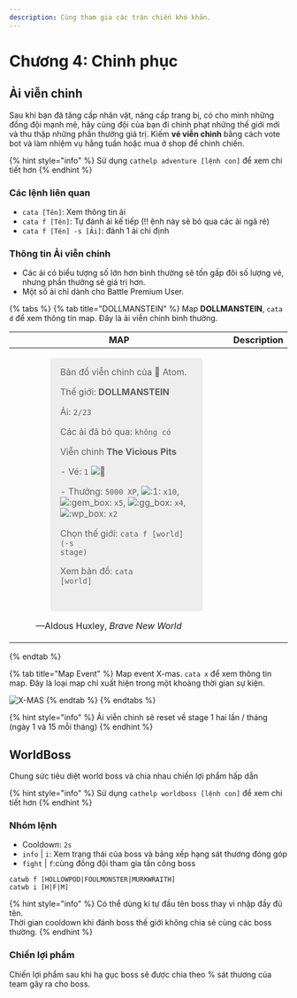 ```yaml
---
description: Cùng tham gia các trận chiến khó khăn.
---
```


# Chương 4: Chinh phục

## Ải viễn chinh

Sau khi bạn đã tăng cấp nhân vật, nâng cấp trang bị, có cho mình những đồng đội mạnh mẽ, hãy cùng đội của bạn đi chinh phạt những thế giới mới và thu thập những phần thưởng giá trị. Kiếm **vé viễn chinh** bằng cách vote bot và làm nhiệm vụ hằng tuần hoặc mua ở shop để chinh chiến.

{% hint style="info" %}
Sử dụng `cathelp adventure [lệnh con]` để xem chi tiết hơn
{% endhint %}

### Các lệnh liên quan

* `cata [Tên]`: Xem thông tin ải
* `cata f [Tên]`: Tự đánh ải kế tiếp (!! ệnh này sẽ bỏ qua các ải ngã rẻ)
* `cata f [Tên] -s [Ải]`: đánh 1 ải chỉ định

### Thông tin Ải viễn chinh

* Các ải có biểu tượng số lớn hơn bình thường sẽ tốn gấp đôi số lượng vé, nhưng phần thưởng sẽ giá trị hơn.
* Một số ải chỉ dành cho Battle Premium User.

{% tabs %}
{% tab title="DOLLMANSTEIN" %}
Map **DOLLMANSTEIN**, `cata d` để xem thông tin map. Đây là ải viễn chinh bình thường.

| MAP | Description |
| --------- | ----------- |
|<figure><blockquote style="padding: 15px; background: #eee; border-radius: 5px;"><img src="https://images-ext-1.discordapp.net/external/dOmjULqxxQnfUUQgJ3To3N3hGwhSebifv8q86SVLE48/https/cdn.discordapp.com/avatars/423327141921423361/764e55505d8c943253ab32e87a96734a.webp?size=20&#x26;quality=lossless" alt="">Bản đồ viễn chinh của 👾 Atom.</p><p></p><p>Thế giới: <strong>DOLLMANSTEIN</strong> </p><p>Ải: <code>2/23</code> </p><p>Các ải đã bỏ qua: <code>không có</code> </p><p>Viễn chinh <strong>The Vicious Pits</strong> </p><p>- Vé: <code>1</code> <img src="https://canary.discord.com/assets/5e5ab6737c6e2b6a9aa7a1e7295d1b41.svg" alt="🎫"> </p><p>- Thưởng: <code>5000 XP</code>, <img src="https://cdn.discordapp.com/emojis/656202630179323935.webp?size=20&#x26;quality=lossless" alt=":1:"> <code>x10</code>, <img src="https://cdn.discordapp.com/emojis/780138010451902524.webp?size=20&#x26;quality=lossless" alt=":gem_box:"> <code>x5</code>, <img src="https://cdn.discordapp.com/emojis/780138003904987137.webp?size=20&#x26;quality=lossless" alt=":gg_box:"> <code>x4</code>, <img src="https://cdn.discordapp.com/emojis/780138006865641523.webp?size=20&#x26;quality=lossless" alt=":wp_box:"> <code>x2</code> </p><p>Chọn thế giới: <code>cata f [world] (-s stage)</code> </p><p>Xem bản đồ: <code>cata [world]</code></p><p><img src="https://media.discordapp.net/attachments/698925345855897741/933195193925140520/map-1.png?width=240&#x26;height=240" alt=""></p></blockquote><figcaption>—Aldous Huxley, <cite>Brave New World</cite></figcaption></figure>|             |
{% endtab %}

{% tab title="Map Event" %}
Map event X-mas. `cata x` để xem thông tin map. Đây là loại map chỉ xuất hiện trong một khoảng thời gian sự kiện.

![X-MAS](../.gitbook/assets/image%20\(13\)%20\(1\).png)
{% endtab %}
{% endtabs %}

{% hint style="info" %}
Ải viễn chinh sẽ reset về stage 1 hai lần / tháng (ngày 1 và 15 mỗi tháng)
{% endhint %}

## **WorldBoss**

Chung sức tiêu diệt world boss và chia nhau chiến lợi phẩm hấp dẫn

{% hint style="info" %}
Sử dụng `cathelp worldboss [lệnh con]` để xem chi tiết hơn
{% endhint %}

### **Nhóm lệnh**

* Cooldown: `2s`
* `info` | `i`: Xem trạng thái của boss và bảng xếp hạng sát thương đóng góp
* `fight` | `f`:cùng đồng đội tham gia tấn công boss

```
catwb f [HOLLOWPOD|FOULMONSTER|MURKWRAITH]
catwb i [H|F|M]
```

{% hint style="info" %}
Có thể dùng kí tự đầu tên boss thay vì nhập đầy đủ tên.\
Thời gian cooldown khi đánh boss thế giới không chia sẻ cùng các boss thường.
{% endhint %}

### Chiến lợi phẩm

Chiến lợi phẩm sau khi hạ gục boss sẽ được chia theo % sát thương của team gây ra cho boss.

